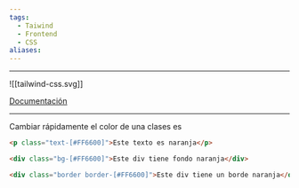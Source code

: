 ```yaml
---
tags:
  - Taiwind
  - Frontend
  - CSS
aliases:
---
```

---
![[tailwind-css.svg]]

[Documentación](https://tailwindcss.com/docs/installation)

---

Cambiar rápidamente el color de una clases es 
```HTML
<p class="text-[#FF6600]">Este texto es naranja</p>
```
```HTML
<div class="bg-[#FF6600]">Este div tiene fondo naranja</div>
```
```HTML
<div class="border border-[#FF6600]">Este div tiene un borde naranja</div>
```

